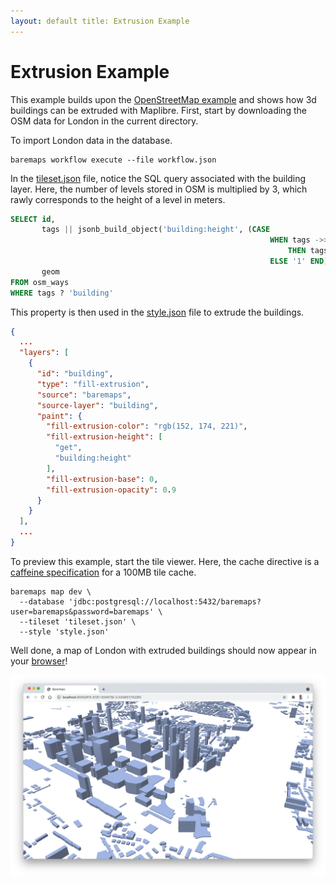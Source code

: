 ```yaml
---
layout: default title: Extrusion Example
---
```


# Extrusion Example

This example builds upon the [OpenStreetMap example](https://www.baremaps.com/examples/openstreetmap/) and shows how 3d
buildings can be extruded with Maplibre. First, start by downloading the OSM data for London in the current directory.

To import London data in the database.

```
baremaps workflow execute --file workflow.json
```

In the [tileset.json](https://raw.githubusercontent.com/baremaps/baremaps/main/docs/examples/extrusion/tileset.json)
file, notice the SQL query associated with the building layer. Here, the number of levels stored in OSM is multiplied by
3, which rawly corresponds to the height of a level in meters.

```sql
SELECT id,
       tags || jsonb_build_object('building:height', (CASE
                                                          WHEN tags ->> 'building:levels' ~ '^[0-9\\.]+$'
                                                              THEN tags ->> 'building:levels'
                                                          ELSE '1' END)::real * 3),
       geom
FROM osm_ways
WHERE tags ? 'building'
```

This property is then used in
the [style.json](https://raw.githubusercontent.com/baremaps/baremaps/main/docs/examples/extrusion/style.json) file to
extrude the buildings.

```json
{
  ...
  "layers": [
    {
      "id": "building",
      "type": "fill-extrusion",
      "source": "baremaps",
      "source-layer": "building",
      "paint": {
        "fill-extrusion-color": "rgb(152, 174, 221)",
        "fill-extrusion-height": [
          "get",
          "building:height"
        ],
        "fill-extrusion-base": 0,
        "fill-extrusion-opacity": 0.9
      }
    }
  ],
  ...
}
```

To preview this example, start the tile viewer. Here, the cache directive is
a [caffeine specification](https://www.javadoc.io/doc/com.github.ben-manes.caffeine/caffeine/2.2.2/com/github/benmanes/caffeine/cache/CaffeineSpec.html)
for a 100MB tile cache.

```shell
baremaps map dev \
  --database 'jdbc:postgresql://localhost:5432/baremaps?user=baremaps&password=baremaps' \
  --tileset 'tileset.json' \
  --style 'style.json'
```

Well done, a map of London with extruded buildings should now appear in your [browser](http://localhost:9000/)!

![Tile viewer](screenshot.png)

